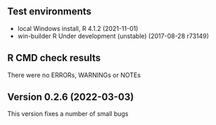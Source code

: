 ## Test environments
* local Windows install, R 4.1.2 (2021-11-01)
* win-builder R Under development (unstable) (2017-08-28 r73149)

## R CMD check results

There were no ERRORs, WARNINGs or NOTEs

## Version 0.2.6 (2022-03-03)

This version fixes a number of small bugs

